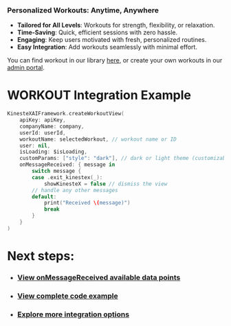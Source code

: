### Personalized Workouts: Anytime, Anywhere

- **Tailored for All Levels**: Workouts for strength, flexibility, or relaxation.  
- **Time-Saving**: Quick, efficient sessions with zero hassle.  
- **Engaging**: Keep users motivated with fresh, personalized routines.  
- **Easy Integration**: Add workouts seamlessly with minimal effort.  

You can find workout in our library [here](https://workout-view.kinestex.com/?tab=workouts), or create your own workouts in our [admin portal](https://admin.kinestex.com).


# **WORKOUT Integration Example**

```swift
KinesteXAIFramework.createWorkoutView(
    apiKey: apiKey,
    companyName: company,
    userId: userId,
    workoutName: selectedWorkout, // workout name or ID
    user: nil,
    isLoading: $isLoading,
    customParams: ["style": "dark"], // dark or light theme (customizable in admin portal)
    onMessageReceived: { message in
        switch message {
        case .exit_kinestex(_):
            showKinesteX = false // dismiss the view
        // handle any other messages
        default:
            print("Received \(message)")
            break
        }
    }
)
```

# Next steps:
- ### [View onMessageReceived available data points](../../data.md)
- ### [View complete code example](../../examples/workouts.md)
- ### [Explore more integration options](../overview.md)
